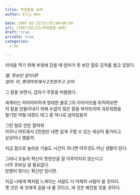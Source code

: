 ```yaml
---
title: 부엌칼을 보며
author: Elly Han

date: 2007-02-21T15:55:09+00:00
url: /2007/02/21/부엌칼을-보며/
draft: true
private: true
categories:
  - ko

---
```

저녁을 먹기 위해 부엌에 갔을 때 엄마가 못 보던 칼로 김치를 썰고 있었다.

_멜: 못보던 칼이네?  
엄마: 어, 롯데마트에서 2천원주고 샀어._ 

그 칼을 보면서, 갑자기 주몽을 떠올렸다.

세계라는 어마어마하게 방대한 블로그의 아카이브를 뒤적여보면  
저 칼을 만들어내기 위해 수없이 많은 칼을 부러뜨리며 괴로워했을  
철기방 야철 대장도 태그 중 하나로 남아있을까

그런 철로 만든 칼따위  
아무나 마트에서 2천원만 내면 쉽게 구할 수 있는 세상이 올거라고  
상상이나 했을까.

지금 참으로 놀라운 기술도 시간이 지나면 아무것도 아닌 생활이 된다.

그러니 오늘의 혁신이 뜻한만큼 잘 이루어지지 않는다고  
너무 조바심 낼 필요없다.  
방향이 맞다는 확신만 있다면.

지금 나에게 벽처럼 느껴지는 사람도 다 어제의 사람이 될 것이다.  
옛 것은 새 것에게 길을 내 줄 것이고, 새 것은 예전을 잊을 것이다.